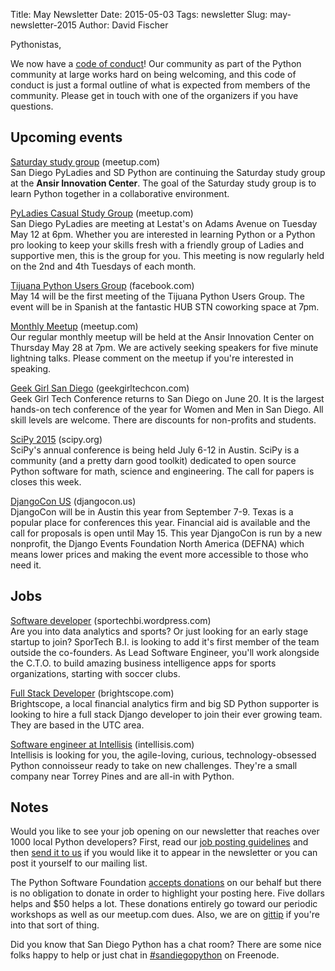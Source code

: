 Title: May Newsletter
Date: 2015-05-03
Tags: newsletter
Slug: may-newsletter-2015
Author: David Fischer


Pythonistas,

We now have a [code of conduct][]! Our community as part of the Python community
at large works hard on being welcoming, and this code of conduct is just a
formal outline of what is expected from members of the community. Please get in
touch with one of the organizers if you have questions.

[code of conduct]: http://pythonsd.org/pages/code-of-conduct.html


Upcoming events
---------------


[Saturday study group][saturday-meetup] (meetup.com) <br />
San Diego PyLadies and SD Python are continuing the Saturday study group
at the **Ansir Innovation Center**. The goal of the Saturday study group is to
learn Python together in a collaborative environment.

[saturday-meetup]: http://www.meetup.com/pythonsd/events/221953664/


[PyLadies Casual Study Group][] (meetup.com) <br />
San Diego PyLadies are meeting at Lestat's on Adams Avenue on Tuesday May 12
at 6pm. Whether you are interested in learning Python or a Python pro looking
to keep your skills fresh with a friendly group of Ladies and supportive men,
this is the group for you. This meeting is now regularly held on the 2nd and
4th Tuesdays of each month.

[PyLadies Casual Study Group]: http://www.meetup.com/sd-pyladies/events/222165575/


[Tijuana Python Users Group][] (facebook.com) <br />
May 14 will be the first meeting of the Tijuana Python Users Group. The event
will be in Spanish at the fantastic HUB STN coworking space at 7pm.

[Tijuana Python Users Group]: https://www.facebook.com/events/1620616498151586/


[Monthly Meetup][] (meetup.com) <br />
Our regular monthly meetup will be held at the Ansir Innovation Center on
Thursday May 28 at 7pm. We are actively seeking speakers for five minute lightning
talks. Please comment on the meetup if you're interested in speaking.

[Monthly Meetup]: http://www.meetup.com/pythonsd/events/220848358/


[Geek Girl San Diego][] (geekgirltechcon.com) <br />
Geek Girl Tech Conference returns to San Diego on June 20. It is the largest
hands-on tech conference of the year for Women and Men in San Diego. All skill
levels are welcome. There are discounts for non-profits and students.

[Geek Girl San Diego]: http://sandiego.geekgirltechcon.com/


[SciPy 2015][] (scipy.org) <br />
SciPy's annual conference is being held July 6-12 in Austin. SciPy is a
community (and a pretty darn good toolkit) dedicated to open source Python
software for math, science and engineering. The call for papers is closes
this week.

[SciPy 2015]: http://www.scipy2015.scipy.org/


[DjangoCon US][] (djangocon.us) <br />
DjangoCon will be in Austin this year from September 7-9. Texas is a popular
place for conferences this year. Financial aid is available and the call for
proposals is open until May 15. This year DjangoCon is run by a new nonprofit,
the Django Events Foundation North America (DEFNA) which means lower prices and
making the event more accessible to those who need it.

[DjangoCon US]: https://2015.djangocon.us/


Jobs
----

[Software developer][] (sportechbi.wordpress.com) <br />
Are you into data analytics and sports? Or just looking for an early stage
startup to join? SporTech B.I. is looking to add it's first member of the
team outside the co-founders.  As Lead Software Engineer, you'll work
alongside the C.T.O. to build amazing business intelligence apps for sports
organizations, starting with soccer clubs.

[Software developer]: https://sportechbi.wordpress.com/job-opportunities/


[Full Stack Developer][full-stack-dev] (brightscope.com) <br />
Brightscope, a local financial analytics firm and big SD Python supporter is
looking to hire a full stack Django developer to join their ever growing team.
They are based in the UTC area.

[full-stack-dev]: http://www.brightscope.com/about/careers/#job_Software_Engineer


[Software engineer at Intellisis][software-engineer] (intellisis.com) <br />
Intellisis is looking for you, the agile-loving, curious, technology-obsessed
Python connoisseur ready to take on new challenges. They're a small company
near Torrey Pines and are all-in with Python.

[software-engineer]: http://www.intellisis.com/#career-wrapper


Notes
-----

Would you like to see your job opening on our newsletter that reaches over
1000 local Python developers? First, read our
[job posting guidelines][job-guidelines] and then [send it to us][send-it]
if you would like it to appear in the newsletter or you can post it
yourself to our mailing list.

The Python Software Foundation [accepts donations][accepts-donations] on our
behalf but there is no obligation to donate in order to highlight your
posting here. Five dollars helps and $50 helps a lot. These donations entirely
go toward our periodic workshops as well as our meetup.com dues.
Also, we are on [gittip][] if you're into that sort of thing.

[send-it]: mailto:sandiegopython-organizers@googlegroups.com
[job-guidelines]: http://pythonsd.org/pages/job-posting-guidelines.html
[accepts-donations]: https://psfmember.org/civicrm/contribute/transact?reset=1&id=9
[gittip]: https://www.gittip.com/sandiegopython/


Did you know that San Diego Python has a chat room? There are some nice
folks happy to help or just chat in [#sandiegopython][irc] on Freenode.

[irc]: http://pythonsd.org/pages/chat-room.html



